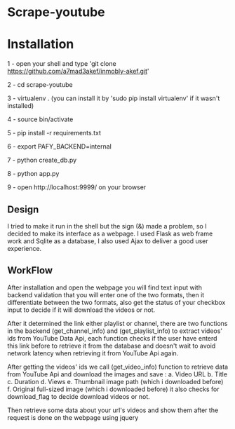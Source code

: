 # Scrape-youtube
# Installation
1 - open your shell and type 'git clone https://github.com/a7mad3akef/inmobly-akef.git'

2 - cd scrape-youtube

3 - virtualenv . (you can install it by 'sudo pip install virtualenv' if it wasn't installed)

4 - source bin/activate

5 - pip install -r requirements.txt

6 - export PAFY_BACKEND=internal

7 - python create_db.py

8 - python app.py

9 - open http://localhost:9999/ on your browser

## Design
I tried to make it run in the shell but the sign (&) made a problem, so I decided to make its interface as a webpage.
I used Flask as web frame work and Sqlite as a database, I also used Ajax to deliver a good user experience.

## WorkFlow
After installation and open the webpage you will find text input with backend validation that you will enter one of the two formats, then it differentiate between the two formats, also get the status of your checkbox input to decide if it will download the videos or not.

After it determined the link either playlist or channel, there are two functions in the backend (get_channel_info) and (get_playlist_info) to extract videos' ids from YouTube Data Api, each function checks if the user have enterd this link before to retrieve it from the database and doesn't wait to avoid network latency when retrieving it from YouTube Api again.

After getting the videos' ids we call (get_video_info) function to retrieve data from YouTube Api and download the images and save :
a. Video URL
b. Title
c. Duration
d. Views
e. Thumbnail image path (which i downloaded before)
f. Original full-sized image (which i downloaded before)
it also checks for download_flag to decide download videos or not.

Then retrieve some data about your url's videos and show them after the request is done on the webpage using jquery

